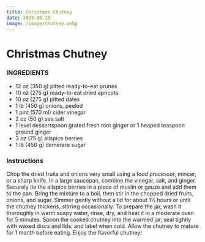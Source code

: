```yaml
---
title: Christmas Chutney
date: 2023-06-18
image: /image/chutney.webp
---
```


# Christmas Chutney

### INGREDIENTS

- 12 oz (350 g) pitted ready-to-eat prunes
- 10 oz (275 g) ready-to-eat dried apricots
- 10 oz (275 g) pitted dates
- 1 lb (450 g) onions, peeled
- 1 pint (570 ml) cider vinegar
- 2 oz (50 g) sea salt
- 1 level dessertspoon grated fresh root ginger or 1 heaped teaspoon ground ginger
- 3 oz (75 g) allspice berries
- 1 lb (450 g) demerara sugar

### Instructions

Chop the dried fruits and onions very small using a food processor, mincer, or a sharp knife.
In a large saucepan, combine the vinegar, salt, and ginger. Securely tie the allspice berries in a piece of muslin or gauze and add them to the pan.
Bring the mixture to a boil, then stir in the chopped dried fruits, onions, and sugar.
Simmer gently without a lid for about 1½ hours or until the chutney thickens, stirring occasionally.
To prepare the jar, wash it thoroughly in warm soapy water, rinse, dry, and heat it in a moderate oven for 5 minutes.
Spoon the cooked chutney into the warmed jar, seal tightly with waxed discs and lids, and label when cold.
Allow the chutney to mature for 1 month before eating.
Enjoy the flavorful chutney!
